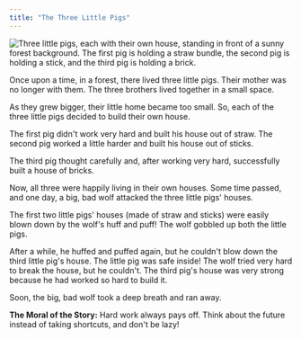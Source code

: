 ```yaml
---
title: "The Three Little Pigs"
---
```


![Three little pigs, each with their own house, standing in front of a sunny forest background. The first pig is holding a straw bundle, the second pig is holding a stick, and the third pig is holding a brick.](/images/image_the-three-little-pigs00.png)

Once upon a time, in a forest, there lived three little pigs. Their mother was no longer with them.  The three brothers lived together in a small space.

As they grew bigger, their little home became too small.  So, each of the three little pigs decided to build their own house.

The first pig didn't work very hard and built his house out of straw. The second pig worked a little harder and built his house out of sticks.

The third pig thought carefully and, after working very hard, successfully built a house of bricks.

Now, all three were happily living in their own houses. Some time passed, and one day, a big, bad wolf attacked the three little pigs' houses.

The first two little pigs' houses (made of straw and sticks) were easily blown down by the wolf's huff and puff! The wolf gobbled up both the little pigs.

After a while, he huffed and puffed again, but he couldn't blow down the third little pig's house. The little pig was safe inside! The wolf tried very hard to break the house, but he couldn't.  The third pig's house was very strong because he had worked so hard to build it.

Soon, the big, bad wolf took a deep breath and ran away.

**The Moral of the Story:** Hard work always pays off. Think about the future instead of taking shortcuts, and don't be lazy!

